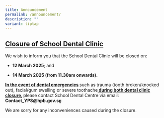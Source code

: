```yaml
---
title: Announcement
permalink: /announcement/
description: ""
variant: tiptap
---
```

<h2><strong><u>Closure of School Dental Clinic</u></strong></h2>
<p>We wish to inform you that the School Dental Clinic will be closed on:</p>
<ul data-tight="true" class="tight">
<li>
<p><strong>12 March 2025</strong>; and</p>
</li>
<li>
<p><strong>14 March 2025 (from 11.30am onwards)</strong>.</p>
</li>
</ul>
<p></p>
<p><strong><u>In the event of dental emergencies </u></strong>such as trauma
(tooth broken/knocked out), facial/gum swelling or severe toothache<strong><u> during both dental clinic closure</u>, </strong>please
contact School Dental Centre via email:&nbsp; <strong><a rel="noopener noreferrer nofollow" target="_blank">Contact_YPS@hpb.gov.sg</a></strong>
</p>
<p></p>
<p>We are sorry for any inconveniences caused during the closure.</p>
<p></p>
<p>&nbsp;</p>